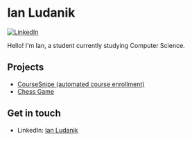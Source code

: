 # Ian Ludanik

[![LinkedIn](https://img.shields.io/badge/LinkedIn-000?style=flat&logoColor=blue&logo=linkedin)](https://www.linkedin.com/in/ianludanik)

Hello! I'm Ian, a student currently studying Computer Science. 

## Projects 
- [CourseSnipe (automated course enrollment)](https://github.com/ludanik/CourseSnipe) 
- [Chess Game](https://github.com/ludanik/java-chess)   

## Get in touch
- LinkedIn: [Ian Ludanik](https://www.linkedin.com/in/ianludanik)
<!--
**ludanik/ludanik** is a ✨ _special_ ✨ repository because its `README.md` (this file) appears on your GitHub profile.

Here are some ideas to get you started:

- 🔭 I’m currently working on ...
- 🌱 I’m currently learning ...
- 👯 I’m looking to collaborate on ...
- 🤔 I’m looking for help with ...
- 💬 Ask me about ...
- 📫 How to reach me: ...
- 😄 Pronouns: ...
- ⚡ Fun fact: ...
-->

